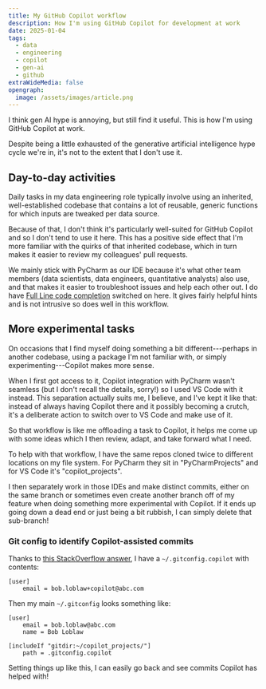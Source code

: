 ```yaml
---
title: My GitHub Copilot workflow
description: How I'm using GitHub Copilot for development at work
date: 2025-01-04
tags:
  - data
  - engineering
  - copilot
  - gen-ai
  - github
extraWideMedia: false
opengraph:
  image: /assets/images/article.png
---
```


I think gen AI hype is annoying, but still find it useful. This is how I'm using GitHub Copilot at work.

Despite being a little exhausted of the generative artificial intelligence hype cycle we're in, it's not to the extent
that I don't use it.

## Day-to-day activities

Daily tasks in my data engineering role typically involve using an inherited, well-established codebase that contains a
lot of reusable, generic functions for which inputs are tweaked per data source.

Because of that, I don't think it's particularly well-suited for GitHub Copilot and so I don't tend to use it here. This
has a positive side effect that I'm more familiar with the quirks of that inherited codebase, which in turn makes it
easier to review my colleagues' pull requests.

We mainly stick with PyCharm as our IDE because it's what other team members (data scientists, data engineers,
quantitative analysts) also use, and that makes it easier to troubleshoot issues and help each other out. I do have
[Full Line code completion](https://www.jetbrains.com/help/idea/full-line-code-completion.html) switched on here. It
gives fairly helpful hints and is not intrusive so does well in this workflow.

## More experimental tasks

On occasions that I find myself doing something a bit different---perhaps in another codebase, using a package I'm not
familiar with, or simply experimenting---Copilot makes more sense.

When I first got access to it, Copilot integration with PyCharm wasn't seamless (but I don't recall the details, sorry!)
so I used VS Code with it instead. This separation actually suits me, I believe, and I've kept it like that: instead of
always having Copilot there and it possibly becoming a crutch, it's a deliberate action to switch over to VS Code and
make use of it.

So that workflow is like me offloading a task to Copilot, it helps me come up with some ideas which I then review,
adapt, and take forward what I need.

To help with that workflow, I have the same repos cloned twice to different locations on my file system. For PyCharm
they sit in "PyCharmProjects" and for VS Code it's "copilot_projects".

I then separately work in those IDEs and make distinct commits, either on the same branch or sometimes even create
another branch off of my feature when doing something more experimental with Copilot. If it ends up going down a dead
end or just being a bit rubbish, I can simply delete that sub-branch!

### Git config to identify Copilot-assisted commits

Thanks to
[this StackOverflow answer](https://stackoverflow.com/questions/14754762/can-gitconfig-options-be-set-conditionally/59184292#59184292),
I have a `~/.gitconfig.copilot` with contents:

```
[user]
    email = bob.loblaw+copilot@abc.com
```

Then my main `~/.gitconfig` looks something like:

```
[user]
    email = bob.loblaw@abc.com
    name = Bob Loblaw

[includeIf "gitdir:~/copilot_projects/"]
    path = .gitconfig.copilot
```

Setting things up like this, I can easily go back and see commits Copilot has helped with!

